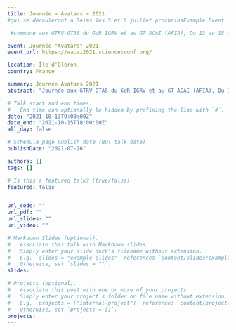 ```yaml
---
title: Journée « Avatars » 2021
#qui se dérouleront à Reims les 5 et 6 juillet prochainsExample Event

 #commune aux GTRV-GTAS du GdR IGRV et au GT ACAI (AFIA), Du 13 au 15 octobre 2021 dans le cadre de WACAI2021 (https://wacai2021.sciencesconf.org/), coordination Ludovic Hoyet, Domitile Lourdeaux, Brian Ravenet.Journées du GTAS

event: Journée "Avatars" 2021.
event_url: https://wacai2021.sciencesconf.org/

location: Île d'Oléron
country: France

summary: Journée Avatars 2021
abstract: "Journée aux GTRV-GTAS du GdR IGRV et au GT ACAI (AFIA), Du 13 au 15 octobre 2021 dans le cadre de WACAI2021 (https://wacai2021.sciencesconf.org/)."

# Talk start and end times.
#   End time can optionally be hidden by prefixing the line with `#`.
date: "2021-10-13T9:00:00Z"
date_end: "2021-10-15T18:00:00Z"
all_day: false

# Schedule page publish date (NOT talk date).
publishDate: "2021-07-26"

authors: []
tags: []

# Is this a featured talk? (true/false)
featured: false


url_code: ""
url_pdf: ""
url_slides: ""
url_video: ""

# Markdown Slides (optional).
#   Associate this talk with Markdown slides.
#   Simply enter your slide deck's filename without extension.
#   E.g. `slides = "example-slides"` references `content/slides/example-slides.md`.
#   Otherwise, set `slides = ""`.
slides:

# Projects (optional).
#   Associate this post with one or more of your projects.
#   Simply enter your project's folder or file name without extension.
#   E.g. `projects = ["internal-project"]` references `content/project/deep-learning/index.md`.
#   Otherwise, set `projects = []`.
projects:
---
```

